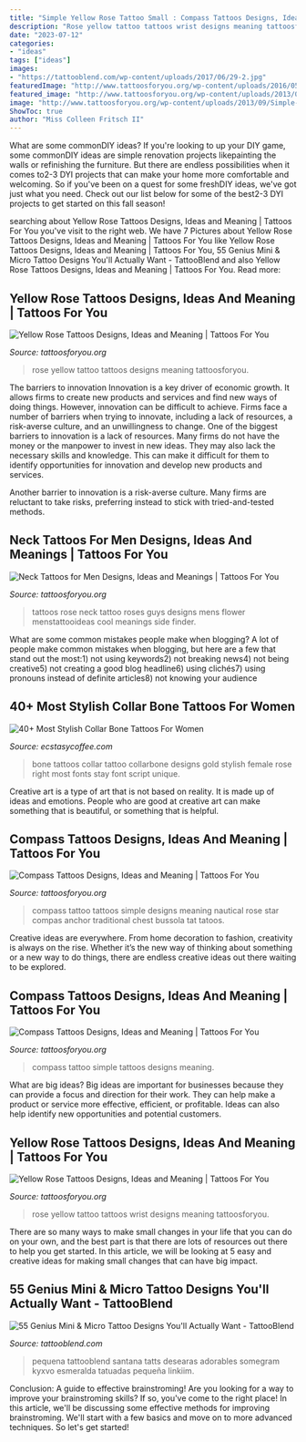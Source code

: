 ```yaml
---
title: "Simple Yellow Rose Tattoo Small : Compass Tattoos Designs, Ideas And Meaning"
description: "Rose yellow tattoo tattoos wrist designs meaning tattoosforyou"
date: "2023-07-12"
categories:
- "ideas"
tags: ["ideas"]
images:
- "https://tattooblend.com/wp-content/uploads/2017/06/29-2.jpg"
featuredImage: "http://www.tattoosforyou.org/wp-content/uploads/2016/05/Yellow-Rose-Tattoo-Images.jpg"
featured_image: "http://www.tattoosforyou.org/wp-content/uploads/2013/09/Simple-Compass-Tattoo-764x1024.jpg"
image: "http://www.tattoosforyou.org/wp-content/uploads/2013/09/Simple-Compass-Tattoo.jpg"
ShowToc: true
author: "Miss Colleen Fritsch II"
---
```



What are some commonDIY ideas?
If you're looking to up your DIY game, some commonDIY ideas are simple renovation projects likepainting the walls or refinishing the furniture. But there are endless possibilities when it comes to2-3 DYI projects that can make your home more comfortable and welcoming. So if you've been on a quest for some freshDIY ideas, we've got just what you need. Check out our list below for some of the best2-3 DYI projects to get started on this fall season!

	

		
searching about Yellow Rose Tattoos Designs, Ideas and Meaning | Tattoos For You you've visit to the right web. We have 7 Pictures about Yellow Rose Tattoos Designs, Ideas and Meaning | Tattoos For You like Yellow Rose Tattoos Designs, Ideas and Meaning | Tattoos For You, 55 Genius Mini &amp; Micro Tattoo Designs You&#039;ll Actually Want - TattooBlend and also Yellow Rose Tattoos Designs, Ideas and Meaning | Tattoos For You. Read more:
		
    
## Yellow Rose Tattoos Designs, Ideas And Meaning | Tattoos For You

<img loading=lazy src="http://www.tattoosforyou.org/wp-content/uploads/2016/05/Yellow-Rose-Tattoo-Images.jpg" onerror="this.onerror=null;this.src='https://tse4.mm.bing.net/th?id=OIP.qo8VKVOx5RrjqQn7BoBIUAHaJ-&amp;pid=15.1';" alt="Yellow Rose Tattoos Designs, Ideas and Meaning | Tattoos For You">

_Source: tattoosforyou.org_

>rose yellow tattoo tattoos designs meaning tattoosforyou. 

	

The barriers to innovation
Innovation is a key driver of economic growth. It allows firms to create new products and services and find new ways of doing things. However, innovation can be difficult to achieve. Firms face a number of barriers when trying to innovate, including a lack of resources, a risk-averse culture, and an unwillingness to change.
One of the biggest barriers to innovation is a lack of resources. Many firms do not have the money or the manpower to invest in new ideas. They may also lack the necessary skills and knowledge. This can make it difficult for them to identify opportunities for innovation and develop new products and services.

Another barrier to innovation is a risk-averse culture. Many firms are reluctant to take risks, preferring instead to stick with tried-and-tested methods.

    
## Neck Tattoos For Men Designs, Ideas And Meanings | Tattoos For You

<img loading=lazy src="https://www.tattoosforyou.org/wp-content/uploads/2017/06/Rose-Neck-Tattoos-for-Men.jpg" onerror="this.onerror=null;this.src='https://tse2.mm.bing.net/th?id=OIP.SYaGt8oQEjVyz3GSh9gN5wHaJ4&amp;pid=15.1';" alt="Neck Tattoos for Men Designs, Ideas and Meanings | Tattoos For You">

_Source: tattoosforyou.org_

>tattoos rose neck tattoo roses guys designs mens flower menstattooideas cool meanings side finder. 

	

What are some common mistakes people make when blogging?
A lot of people make common mistakes when blogging, but here are a few that stand out the most:1) not using keywords2) not breaking news4) not being creative5) not creating a good blog headline6) using clichés7) using pronouns instead of definite articles8) not knowing your audience

    
## 40+ Most Stylish Collar Bone Tattoos For Women

<img loading=lazy src="https://i0.wp.com/www.ecstasycoffee.com/wp-content/uploads/2017/02/Gold-Tattoo-On-Right-Collarbone-For-Girls.jpg?resize=600%2C794" onerror="this.onerror=null;this.src='https://tse4.mm.bing.net/th?id=OIP.ljxo0lBVptyc3M3f-IjiQwDiEs&amp;pid=15.1';" alt="40+ Most Stylish Collar Bone Tattoos For Women">

_Source: ecstasycoffee.com_

>bone tattoos collar tattoo collarbone designs gold stylish female rose right most fonts stay font script unique. 

	

Creative art is a type of art that is not based on reality. It is made up of ideas and emotions. People who are good at creative art can make something that is beautiful, or something that is helpful.

    
## Compass Tattoos Designs, Ideas And Meaning | Tattoos For You

<img loading=lazy src="http://www.tattoosforyou.org/wp-content/uploads/2013/09/Simple-Compass-Tattoo.jpg" onerror="this.onerror=null;this.src='https://tse3.mm.bing.net/th?id=OIP.vDAy3kPqg5R9syk5hIMLSgHaJ6&amp;pid=15.1';" alt="Compass Tattoos Designs, Ideas and Meaning | Tattoos For You">

_Source: tattoosforyou.org_

>compass tattoo tattoos simple designs meaning nautical rose star compas anchor traditional chest bussola tat tatoos. 

	

Creative ideas are everywhere. From home decoration to fashion, creativity is always on the rise. Whether it’s the new way of thinking about something or a new way to do things, there are endless creative ideas out there waiting to be explored.

    
## Compass Tattoos Designs, Ideas And Meaning | Tattoos For You

<img loading=lazy src="http://www.tattoosforyou.org/wp-content/uploads/2013/09/Simple-Compass-Tattoo-764x1024.jpg" onerror="this.onerror=null;this.src='https://tse2.mm.bing.net/th?id=OIP.e1qD8c4RW0wvPnQ3MGh-cAHaJ7&amp;pid=15.1';" alt="Compass Tattoos Designs, Ideas and Meaning | Tattoos For You">

_Source: tattoosforyou.org_

>compass tattoo simple tattoos designs meaning. 

	

What are big ideas?
Big ideas are important for businesses because they can provide a focus and direction for their work. They can help make a product or service more effective, efficient, or profitable. Ideas can also help identify new opportunities and potential customers.

    
## Yellow Rose Tattoos Designs, Ideas And Meaning | Tattoos For You

<img loading=lazy src="http://www.tattoosforyou.org/wp-content/uploads/2016/05/Yellow-Rose-Tattoo-on-Wrist.jpg" onerror="this.onerror=null;this.src='https://tse3.mm.bing.net/th?id=OIP.QcdWH1beV2Epgyg0-Q43BAHaJ4&amp;pid=15.1';" alt="Yellow Rose Tattoos Designs, Ideas and Meaning | Tattoos For You">

_Source: tattoosforyou.org_

>rose yellow tattoo tattoos wrist designs meaning tattoosforyou. 

	

There are so many ways to make small changes in your life that you can do on your own, and the best part is that there are lots of resources out there to help you get started. In this article, we will be looking at 5 easy and creative ideas for making small changes that can have big impact.

    
## 55 Genius Mini &amp; Micro Tattoo Designs You&#039;ll Actually Want - TattooBlend

<img loading=lazy src="https://tattooblend.com/wp-content/uploads/2017/06/29-2.jpg" onerror="this.onerror=null;this.src='https://tse3.mm.bing.net/th?id=OIP.JCMdQkvtw4-YKPbarNiN3QHaIZ&amp;pid=15.1';" alt="55 Genius Mini &amp; Micro Tattoo Designs You&#039;ll Actually Want - TattooBlend">

_Source: tattooblend.com_

>pequena tattooblend santana tatts desearas adorables somegram kyxvo esmeralda tatuadas pequeña linkiim. 

	

Conclusion: A guide to effective brainstroming!
Are you looking for a way to improve your brainstroming skills? If so, you've come to the right place! In this article, we'll be discussing some effective methods for improving brainstroming. We'll start with a few basics and move on to more advanced techniques. So let's get started!

